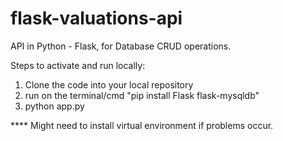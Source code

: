 # flask-valuations-api

API in Python - Flask, for Database CRUD operations.

Steps to activate and run locally: 

1) Clone the code into your local repository
2) run on the terminal/cmd "pip install Flask flask-mysqldb"
3) python app.py

**** Might need to install virtual environment if problems occur.
